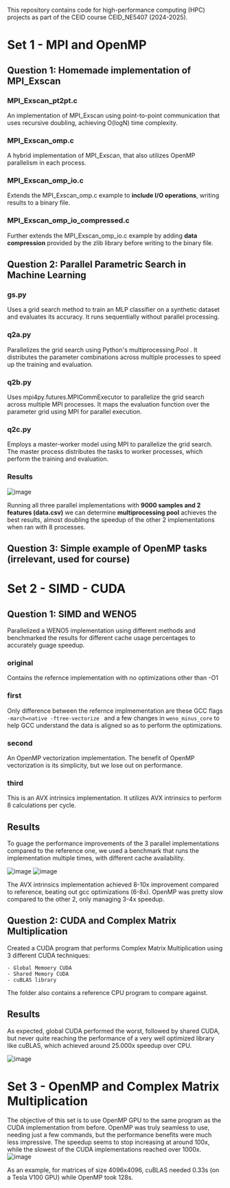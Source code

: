 This repository contains code for high-performance computing (HPC) projects as part of the CEID course CEID_NE5407 (2024-2025).
  
# Set 1 - MPI and OpenMP
## Question 1: Homemade implementation of MPI_Exscan

### MPI_Exscan_pt2pt.c
An implementation of MPI_Exscan using point-to-point communication that uses recursive doubling, achieving O(logN) time complexity.

### MPI_Exscan_omp.c
A hybrid implementation of MPI_Exscan, that also utilizes OpenMP parallelism in each process.

### MPI_Exscan_omp_io.c
Extends the MPI_Exscan_omp.c example to **include I/O operations**, writing results to a binary file.

### MPI_Exscan_omp_io_compressed.c
Further extends the MPI_Exscan_omp_io.c example by adding **data compression** provided by the zlib library before writing to the binary file.


##
## Question 2: Parallel Parametric Search in Machine Learning
### gs.py
Uses a grid search method to train an MLP classifier on a synthetic dataset and evaluates its accuracy. It runs sequentially without parallel processing.

### q2a.py
Parallelizes the grid search using Python's multiprocessing.Pool . It distributes the parameter combinations across multiple processes to speed up the training and evaluation.

### q2b.py
Uses mpi4py.futures.MPICommExecutor to parallelize the grid search across multiple MPI processes. It maps the evaluation function over the parameter grid using MPI for parallel execution.

### q2c.py
Employs a master-worker model using MPI to parallelize the grid search. The master process distributes the tasks to worker processes, which perform the training and evaluation.

### Results
![image](https://github.com/user-attachments/assets/30a18f88-a5a5-4583-8ffc-15c7f668e2f3)

Running all three parallel implementations with **9000 samples and 2 features (data.csv)** we can determine **multiprocessing pool** achieves the best results, almost doubling the speedup of the other 2 implementations when ran with 8 processes.


##
## Question 3: Simple example of OpenMP tasks (irrelevant, used for course)

#
# Set 2 - SIMD - CUDA
## Question 1: SIMD and WENO5
Parallelized a WENO5 implementation using different methods and benchmarked the results for different cache usage percentages to accurately guage speedup.

### original
Contains the refernce implementation with no optimizations other than -O1

### first
Only difference between the refernce implmementation are these GCC flags 
```-march=native -ftree-vectorize ``` and a few changes in ```weno_minus_core``` to help GCC understand the data is aligned so as to perform the optimizations.

### second
An OpenMP vectorization implementation. The benefit of OpenMP vectorization is its simplicity, but we lose out on performance.

### third
This is an AVX intrinsics implementation. It utilizes AVX intrinsics to perform 8 calculations per cycle.

## Results
To guage the performance improvements of the 3 parallel implementations compared to the reference one, we used a benchmark that runs the implementation multiple times, with different cache availability.

![image](https://github.com/user-attachments/assets/5fb4481c-b22b-4c07-825f-1e06495dba5d)
![image](https://github.com/user-attachments/assets/60dc341d-5487-455c-aad9-a376e25f32d1)

The AVX intrinsics implementation achieved 8-10x improvement compared to reference, beating out gcc optimizations (6-8x).
OpenMP was pretty slow compared to the other 2, only managing 3-4x speedup.

## Question 2: CUDA and Complex Matrix Multiplication 
Created a CUDA program that performs Complex Matrix Multiplication using 3 different CUDA techniques:

```
- Global Memoery CUDA
- Shared Memory CUDA
- cuBLAS library
```
The folder also contains a reference CPU program to compare against.

## Results
As expected, global CUDA performed the worst, followed by shared CUDA, but never quite reaching the performance of a very well optimized library like cuBLAS, which achieved around 25.000x speedup over CPU.

![image](https://github.com/user-attachments/assets/8769f612-c876-479d-a213-919510a01fe8)


#
# Set 3 - OpenMP and Complex Matrix Multiplication

The objective of this set is to use OpenMP GPU to the same program as the CUDA implementation from before. OpenMP was truly seamless to use, needing just a few commands, but the performance benefits were much less impressive.
The speedup seems to stop increasing at around 100x, while the slowest of the CUDA implementations reached over 1000x.
![image](https://github.com/user-attachments/assets/501606b7-0adb-46c5-b428-97d9179be2f0)

As an example, for matrices of size 4096x4096, cuBLAS needed 0.33s (on a Tesla V100 GPU) while OpenMP took 128s.
